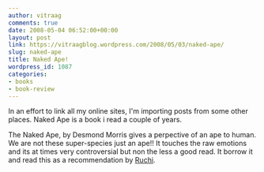 ```yaml
---
author: vitraag
comments: true
date: 2008-05-04 06:52:00+00:00
layout: post
link: https://vitraagblog.wordpress.com/2008/05/03/naked-ape/
slug: naked-ape
title: Naked Ape!
wordpress_id: 1087
categories:
- books
- book-review
---
```


In an effort to link all my online sites, I'm importing posts from some other places. Naked Ape is a book i read a couple of years.  
  
The Naked Ape, by Desmond Morris gives a perpective of an ape to human. We are not these super-species just an ape!! It touches the raw emotions and its at times very controversial but non the less a good read. It borrow it and read this as a recommendation by [Ruchi](http://www.linkedin.com/in/ruchibhargava).
